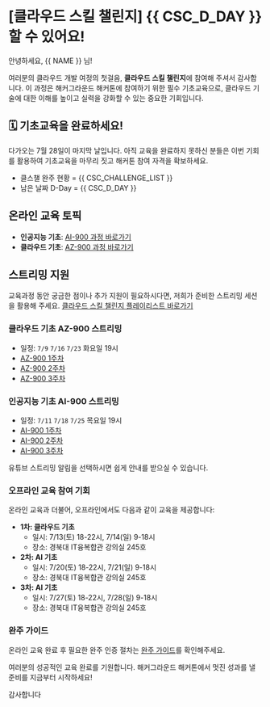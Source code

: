 # [클라우드 스킬 챌린지] {{ CSC_D_DAY }} 할 수 있어요!

안녕하세요, {{ NAME }} 님!

여러분의 클라우드 개발 여정의 첫걸음, **클라우드 스킬 챌린지**에 참여해 주셔서 감사합니다. 이 과정은 해커그라운드 해커톤에 참여하기 위한 필수 기초교육으로, 클라우드 기술에 대한 이해를 높이고 실력을 강화할 수 있는 중요한 기회입니다.


## 🗓️ 기초교육을 완료하세요!

다가오는 7월 28일이 마지막 날입니다. 아직 교육을 완료하지 못하신 분들은 이번 기회를 활용하여 기초교육을 마무리 짓고 해커톤 참여 자격을 확보하세요.

* 클스챌 완주 현황 = {{ CSC_CHALLENGE_LIST }}
* 남은 날짜 D-Day = {{ CSC_D_DAY }}


## 온라인 교육 토픽

- **인공지능 기초**: [AI-900 과정 바로가기](https://hgrd.kr/csc-ai-900)
- **클라우드 기초**: [AZ-900 과정 바로가기](https://hgrd.kr/csc-az-900)


## 스트리밍 지원

교육과정 동안 궁금한 점이나 추가 지원이 필요하시다면, 저희가 준비한 스트리밍 세션을 활용해 주세요. [클라우드 스킬 챌린지 플레이리스트 바로가기](https://hgrd.kr/csc-streaming-list)


### 클라우드 기초 AZ-900 스트리밍

* 일정: `7/9` `7/16` `7/23` 화요일 19시
* [AZ-900 1주차](https://hgrd.kr/csc-az-900-1)
* [AZ-900 2주차](https://hgrd.kr/csc-az-900-2)
* [AZ-900 3주차](https://hgrd.kr/csc-az-900-3)


### 인공지능 기초 AI-900 스트리밍

* 일정: `7/11` `7/18` `7/25` 목요일 19시
* [AI-900 1주차](https://hgrd.kr/csc-ai-900-1)
* [AI-900 2주차](https://hgrd.kr/csc-ai-900-2)
* [AI-900 3주차](https://hgrd.kr/csc-ai-900-3)

유튜브 스트리밍 알림을 선택하시면 쉽게 안내를 받으실 수 있습니다.


### 오프라인 교육 참여 기회

온라인 교육과 더불어, 오프라인에서도 다음과 같이 교육을 제공합니다:
- **1차: 클라우드 기초**
  - 일시: 7/13(토) 18-22시, 7/14(일) 9-18시
  - 장소: 경북대 IT융복합관 강의실 245호
- **2차: AI 기초**
  - 일시: 7/20(토) 18-22시, 7/21(일) 9-18시
  - 장소: 경북대 IT융복합관 강의실 245호
- **3차: AI 기초**
  - 일시: 7/27(토) 18-22시, 7/28(일) 9-18시
  - 장소: 경북대 IT융복합관 강의실 245호


### 완주 가이드

온라인 교육 완료 후 필요한 완주 인증 절차는 [완주 가이드](https://hgrd.kr/csc-finish)를 확인해주세요.

여러분의 성공적인 교육 완료를 기원합니다. 해커그라운드 해커톤에서 멋진 성과를 낼 준비를 지금부터 시작하세요!

감사합니다

